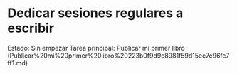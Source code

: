 # Dedicar sesiones regulares a escribir

Estado: Sin empezar
Tarea principal: Publicar mi primer libro (Publicar%20mi%20primer%20libro%20223b0f9d9c8981f59d15ec7c96fc7ff1.md)